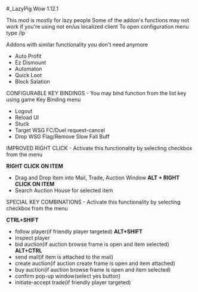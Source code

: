 #_LazyPig Wow 1.12.1 

This mod is mostly for lazy people
Some of the addon's functions may not work if you're using not en/us localized client
To open configuration menu type /lp

Addons with similar functionality you don't need anymore
- Auto Profit
- Ez Dismount
- Automaton
- Quick Loot
- Block Salation


CONFIGURABLE KEY BINDINGS - You may bind function from the list key using game Key Binding menu
- Logout
- Reload UI
- Stuck
- Target WSG FC/Duel request-cancel
- Drop WSG Flag/Remove Slow Fall Buff


IMPROVED RIGHT CLICK - Activate this functionality by selecting checkbox from the menu

**RIGHT CLICK ON ITEM**
  - Drag and Drop Item into Mail, Trade, Auction Window
**ALT + RIGHT CLICK ON ITEM**
  - Search Auction House for selected item


SPECIAL KEY COMBINATIONS - Activate this functionality by selecting checkbox from the menu

**CTRL+SHIFT**
  - follow player(if friendly player targeted)
**ALT+SHIFT**
  - inspect player
  - bid auction(if auction browse frame is open and item selected)
**ALT+CTRL**
  - send mail(if item is attached to the mail)
  - create auction(if auction create frame is open and item attached)
  - buy auction(if auction browse frame is open and item selected)
  - confirm pop-up window(select yes button)
  - initiate-accept trade(if friendly player targeted)




